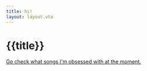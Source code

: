 ```yaml
---
title: hi!
layout: layout.vto
---
```


# {{title}}
[Go check what songs I'm obsessed with at the moment.](/brainrot)